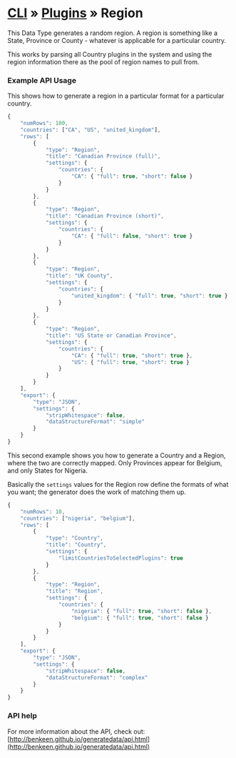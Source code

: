 # [CLI](../../../../../cli/README.md) &raquo; [Plugins](../../../../../cli/PLUGINS.md) &raquo; Region

This Data Type generates a random region. A region is something like a State, Province or County - whatever is 
applicable for a particular country.

This works by parsing all Country plugins in the system and using the region information there as the pool of region 
names to pull from.


### Example API Usage

This shows how to generate a region in a particular format for a particular country.

```javascript
{
    "numRows": 100,
    "countries": ["CA", "US", "united_kingdom"],
    "rows": [
        {
            "type": "Region",
            "title": "Canadian Province (full)",
            "settings": {
                "countries": {
                    "CA": { "full": true, "short": false }
                }
            }
        },
        {
            "type": "Region",
            "title": "Canadian Province (short)",
            "settings": {
                "countries": {
                    "CA": { "full": false, "short": true }
                }
            }
        },
        {
            "type": "Region",
            "title": "UK County",
            "settings": {
                "countries": {
                    "united_kingdom": { "full": true, "short": true }
                }
            }
        },
        {
            "type": "Region",
            "title": "US State or Canadian Province",
            "settings": {
                "countries": {
                    "CA": { "full": true, "short": true },
                    "US": { "full": true, "short": true }
                }
            }
        }
    ],
    "export": {
        "type": "JSON",
        "settings": {
            "stripWhitespace": false,
            "dataStructureFormat": "simple"
        }
    }
}
```

This second example shows you how to generate a Country and a Region, where the two are correctly mapped. Only Provinces 
appear for Belgium, and only States for Nigeria.

Basically the `settings` values for the Region row define the formats of what you want; the generator does the work 
of matching them up.

```javascript
{
    "numRows": 10,
    "countries": ["nigeria", "belgium"],
    "rows": [
        {
            "type": "Country",
            "title": "Country",
            "settings": {
                "limitCountriesToSelectedPlugins": true
            }
        },
        {
            "type": "Region",
            "title": "Region",
            "settings": {
                "countries": {
                    "nigeria": { "full": true, "short": false },
                    "belgium": { "full": true, "short": false }
                }
            }
        }
    ],
    "export": {
        "type": "JSON",
        "settings": {
            "stripWhitespace": false,
            "dataStructureFormat": "complex"
        }
    }
}
```

 
### API help

For more information about the API, check out:
[http://benkeen.github.io/generatedata/api.html](http://benkeen.github.io/generatedata/api.html)
